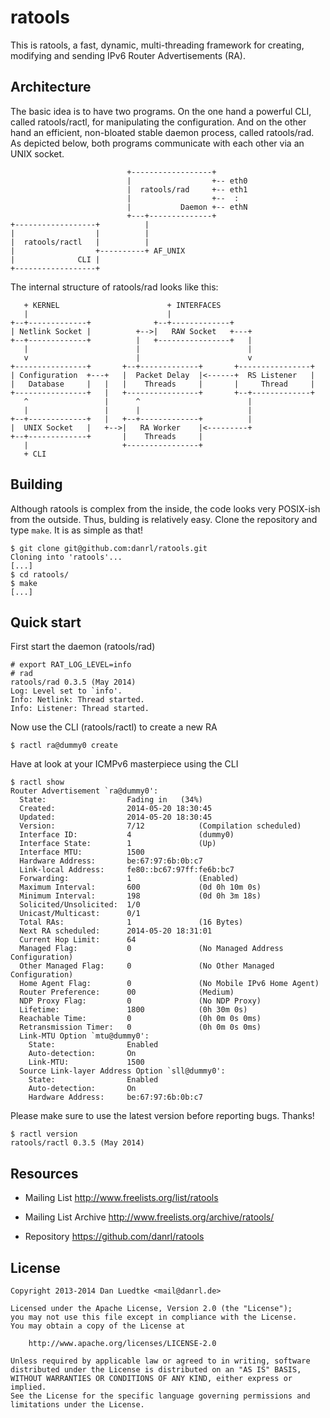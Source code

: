 ratools
=======

This is ratools, a fast, dynamic, multi-threading framework for creating,
modifying and sending IPv6 Router Advertisements (RA).


Architecture
------------

The basic idea is to have two programs. On the one hand a
powerful CLI, called ratools/ractl, for manipulating the
configuration. And on the other hand an efficient, non-bloated
stable daemon process, called ratools/rad. As depicted below,
both programs communicate with each other via an UNIX socket.


                              +------------------+
                              |                  +-- eth0
                              |  ratools/rad     +-- eth1
                              |                  +--  :
                              |           Daemon +-- ethN
                              +---+--------------+
    +------------------+          |
    |                  |          |
    |  ratools/ractl   |          |
    |                  +----------+ AF_UNIX
    |              CLI |
    +------------------+


The internal structure of ratools/rad looks like this:



       + KERNEL                        + INTERFACES
       |                               |
    +--+-------------+              +--+-------------+
    | Netlink Socket |          +-->|   RAW Socket   +---+
    +--+-------------+          |   +----------------+   |
       |                        |                        |
       v                        |                        v
    +----------------+       +--+-------------+       +----------------+
    | Configuration  +---+   |  Packet Delay  |<------+  RS Listener   |
    |   Database     |   |   |    Threads     |       |     Thread     |
    +----------------+   |   +----------------+       +--+-------------+
       ^                 |      ^                        |
       |                 |      |                        |
    +--+-------------+   |   +--+-------------+          |
    |  UNIX Socket   |   +-->|   RA Worker    |<---------+
    +--+-------------+       |    Threads     |
       |                     +----------------+
       + CLI



Building
--------

Although ratools is complex from the inside, the code looks very POSIX-ish from
the outside. Thus, bulding is relatively easy. Clone the repository and type
`make`. It is as simple as that!

    $ git clone git@github.com:danrl/ratools.git
    Cloning into 'ratools'...
    [...]
    $ cd ratools/
    $ make
    [...]


Quick start
-----------

First start the daemon (ratools/rad)

    # export RAT_LOG_LEVEL=info
    # rad
    ratools/rad 0.3.5 (May 2014)
    Log: Level set to `info'.
    Info: Netlink: Thread started.
    Info: Listener: Thread started.


Now use the CLI (ratools/ractl) to create a new RA

    $ ractl ra@dummy0 create


Have at look at your ICMPv6 masterpiece using the CLI

    $ ractl show
    Router Advertisement `ra@dummy0':
      State:                  Fading in   (34%)
      Created:                2014-05-20 18:30:45
      Updated:                2014-05-20 18:30:45
      Version:                7/12            (Compilation scheduled)
      Interface ID:           4               (dummy0)
      Interface State:        1               (Up)
      Interface MTU:          1500
      Hardware Address:       be:67:97:6b:0b:c7
      Link-local Address:     fe80::bc67:97ff:fe6b:bc7
      Forwarding:             1               (Enabled)
      Maximum Interval:       600             (0d 0h 10m 0s)
      Minimum Interval:       198             (0d 0h 3m 18s)
      Solicited/Unsolicited:  1/0
      Unicast/Multicast:      0/1
      Total RAs:              1               (16 Bytes)
      Next RA scheduled:      2014-05-20 18:31:01
      Current Hop Limit:      64
      Managed Flag:           0               (No Managed Address Configuration)
      Other Managed Flag:     0               (No Other Managed Configuration)
      Home Agent Flag:        0               (No Mobile IPv6 Home Agent)
      Router Preference:      00              (Medium)
      NDP Proxy Flag:         0               (No NDP Proxy)
      Lifetime:               1800            (0h 30m 0s)
      Reachable Time:         0               (0h 0m 0s 0ms)
      Retransmission Timer:   0               (0h 0m 0s 0ms)
      Link-MTU Option `mtu@dummy0':
        State:                Enabled
        Auto-detection:       On
        Link-MTU:             1500
      Source Link-layer Address Option `sll@dummy0':
        State:                Enabled
        Auto-detection:       On
        Hardware Address:     be:67:97:6b:0b:c7



Please make sure to use the latest version before reporting bugs. Thanks!

    $ ractl version
    ratools/ractl 0.3.5 (May 2014)


Resources
---------

* Mailing List http://www.freelists.org/list/ratools

* Mailing List Archive http://www.freelists.org/archive/ratools/

* Repository https://github.com/danrl/ratools


License
-------

    Copyright 2013-2014 Dan Luedtke <mail@danrl.de>

    Licensed under the Apache License, Version 2.0 (the "License");
    you may not use this file except in compliance with the License.
    You may obtain a copy of the License at

        http://www.apache.org/licenses/LICENSE-2.0

    Unless required by applicable law or agreed to in writing, software
    distributed under the License is distributed on an "AS IS" BASIS,
    WITHOUT WARRANTIES OR CONDITIONS OF ANY KIND, either express or implied.
    See the License for the specific language governing permissions and
    limitations under the License.
